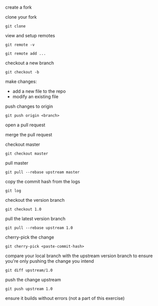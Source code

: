 create a fork

clone your fork

```
git clone
```

view and setup remotes

```
git remote -v 
```

```
git remote add ...
```

checkout a new branch

```
git checkout -b
```

make changes:

* add a new file to the repo
* modify an existing file

push changes to origin

```
git push origin <branch>
```

open a pull request

merge the pull request

checkout master

```
git checkout master
```

pull master

```
git pull --rebase upstream master
```

copy the commit hash from the logs

```
git log
```

checkout the version branch

```
git checkout 1.0
```

pull the latest version branch

```
git pull --rebase upstream 1.0
```

cherry-pick the change

```
git cherry-pick <paste-commit-hash>
```

compare your local branch with the upstream version branch to ensure you're only pushing the change you intend

```
git diff upstream/1.0
```

push the change upstream

```
git push upstream 1.0
```

ensure it builds without errors (not a part of this exercise)